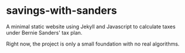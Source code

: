 # savings-with-sanders
A minimal static website using Jekyll and Javascript to calculate taxes under Bernie Sanders' tax plan.

Right now, the project is only a small foundation with no real algorithms.
